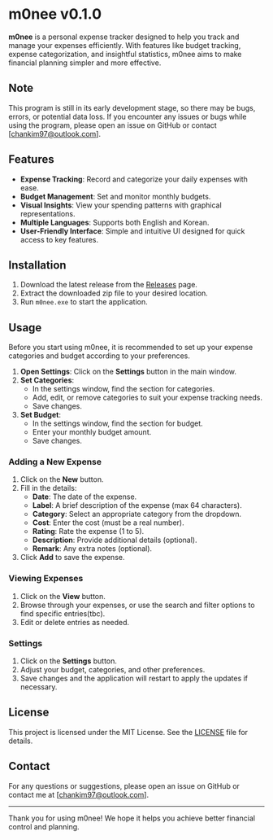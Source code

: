 # m0nee v0.1.0

**m0nee** is a personal expense tracker designed to help you track and manage your expenses efficiently. With features like budget tracking, expense categorization, and insightful statistics, m0nee aims to make financial planning simpler and more effective.

## Note
This program is still in its early development stage, so there may be bugs, errors, or potential data loss.
If you encounter any issues or bugs while using the program, please open an issue on GitHub or contact [chankim97@outlook.com].

## Features

- **Expense Tracking**: Record and categorize your daily expenses with ease.
- **Budget Management**: Set and monitor monthly budgets.
- **Visual Insights**: View your spending patterns with graphical representations.
- **Multiple Languages**: Supports both English and Korean.
- **User-Friendly Interface**: Simple and intuitive UI designed for quick access to key features.

## Installation

1. Download the latest release from the [Releases](Releases) page.
2. Extract the downloaded zip file to your desired location.
3. Run `m0nee.exe` to start the application.

## Usage

Before you start using m0nee, it is recommended to set up your expense categories and budget according to your preferences.

1. **Open Settings**: Click on the **Settings** button in the main window.
2. **Set Categories**: 
   - In the settings window, find the section for categories.
   - Add, edit, or remove categories to suit your expense tracking needs.
   - Save changes.
3. **Set Budget**:
   - In the settings window, find the section for budget.
   - Enter your monthly budget amount.
   - Save changes.

### Adding a New Expense

1. Click on the **New** button.
2. Fill in the details:
   - **Date**: The date of the expense.
   - **Label**: A brief description of the expense (max 64 characters).
   - **Category**: Select an appropriate category from the dropdown.
   - **Cost**: Enter the cost (must be a real number).
   - **Rating**: Rate the expense (1 to 5).
   - **Description**: Provide additional details (optional).
   - **Remark**: Any extra notes (optional).
3. Click **Add** to save the expense.

### Viewing Expenses

1. Click on the **View** button.
2. Browse through your expenses, or use the search and filter options to find specific entries(tbc).
3. Edit or delete entries as needed.

### Settings

1. Click on the **Settings** button.
2. Adjust your budget, categories, and other preferences.
3. Save changes and the application will restart to apply the updates if necessary.

## License

This project is licensed under the MIT License. See the [LICENSE](LICENSE) file for details.

## Contact

For any questions or suggestions, please open an issue on GitHub or contact me at [chankim97@outlook.com].

---

Thank you for using m0nee! We hope it helps you achieve better financial control and planning.
